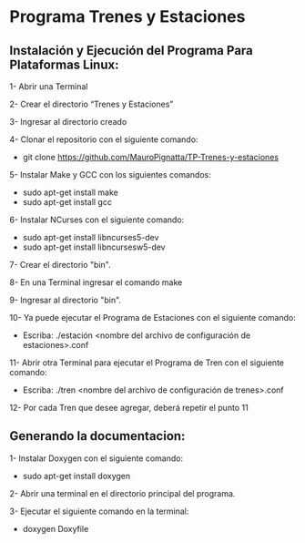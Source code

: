 # Programa Trenes y Estaciones

## Instalación y Ejecución del Programa Para Plataformas Linux:

1-	Abrir una Terminal 

2-	Crear el directorio “Trenes y Estaciones”

3-	Ingresar al directorio creado

4-	Clonar el repositorio con el siguiente comando: 
-	git clone https://github.com/MauroPignatta/TP-Trenes-y-estaciones

5-	Instalar Make y GCC con los siguientes comandos:
- 	sudo apt-get install make
- 	sudo apt-get install gcc

6-	Instalar NCurses con el siguiente comando:
-	sudo apt-get install libncurses5-dev
-	sudo apt-get install libncursesw5-dev

7-  Crear el directorio "bin".

8-  En una Terminal ingresar el comando make

9-	Ingresar al directorio "bin".

10-	Ya puede ejecutar el Programa de Estaciones con el siguiente comando:
- 	Escriba: ./estación <nombre del archivo de configuración de estaciones>.conf

11-	Abrir otra Terminal para ejecutar el Programa de Tren con el siguiente comando:
- 	Escriba: ./tren <nombre del archivo de configuración de trenes>.conf <nombre estacion donde conectarse>

12-	Por cada Tren que desee agregar, deberá repetir el punto 11

## Generando la documentacion:

1-	Instalar Doxygen con el siguiente comando:
-	sudo apt-get install doxygen

2-	Abrir una terminal en el directorio principal del programa.

3-	Ejecutar el siguiente comando en la terminal:
-	doxygen Doxyfile

